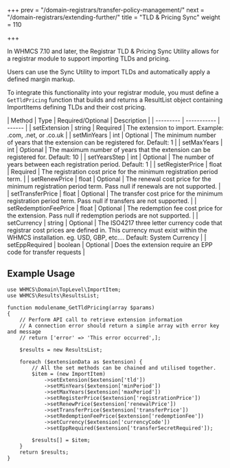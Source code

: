 +++
prev = "/domain-registrars/transfer-policy-management/"
next = "/domain-registrars/extending-further/"
title = "TLD & Pricing Sync"
weight = 110

+++

In WHMCS 7.10 and later, the Registrar TLD & Pricing Sync Utility allows for a registrar module to support importing TLDs and pricing.

Users can use the Sync Utility to import TLDs and automatically apply a defined margin markup.

To integrate this functionality into your registrar module, you must define a `GetTldPricing` function that builds and returns a ResultList object containing ImportItems defining TLDs and their cost pricing.

| Method | Type | Required/Optional | Description |
| --------- | ----------- | ------ |
| setExtension | string | Required | The extension to import. Example: .com, .net, or .co.uk |
| setMinYears | int | Optional | The minimum number of years that the extension can be registered for. Default: 1 |
| setMaxYears | int | Optional | The maximum number of years that the extension can be registered for. Default: 10 |
| setYearsStep | int | Optional | The number of years between each registration period. Default: 1 |
| setRegisterPrice | float | Required | The registration cost price for the minimum registration period term. |
| setRenewPrice | float | Optional |  The renewal cost price for the minimum registration period term. Pass null if renewals are not supported. |
| setTransferPrice | float | Optional |  The transfer cost price for the minimum registration period term. Pass null if transfers are not supported. | 
| setRedemptionFeePrice | float | Optional |  The redemption fee cost price for the extension. Pass null if redemption periods are not supported.  |
| setCurrency | string | Optional | The ISO4217 three letter currency code that registrar cost prices are defined in. This currency must exist within the WHMCS installation. eg. USD, GBP, etc.... Default: System Currency |
| setEppRequired | boolean | Optional |  Does the extension require an EPP code for transfer requests |

## Example Usage

```
use WHMCS\Domain\TopLevel\ImportItem;
use WHMCS\Results\ResultsList;

function modulename_GetTldPricing(array $params)
{
    // Perform API call to retrieve extension information
    // A connection error should return a simple array with error key and message
    // return ['error' => 'This error occurred',];

    $results = new ResultsList;

    foreach ($extensionData as $extension) {
        // All the set methods can be chained and utilised together.
        $item = (new ImportItem)
            ->setExtension($extension['tld'])
            ->setMinYears($extension['minPeriod'])
            ->setMaxYears($extension['maxPeriod'])
            ->setRegisterPrice($extension['registrationPrice'])
            ->setRenewPrice($extension['renewalPrice'])
            ->setTransferPrice($extension['transferPrice'])
            ->setRedemptionFeePrice($extension['redemptionFee'])
            ->setCurrency($extension['currencyCode'])
            ->setEppRequired($extension['transferSecretRequired']);

        $results[] = $item;
    }
    return $results;
}
```
